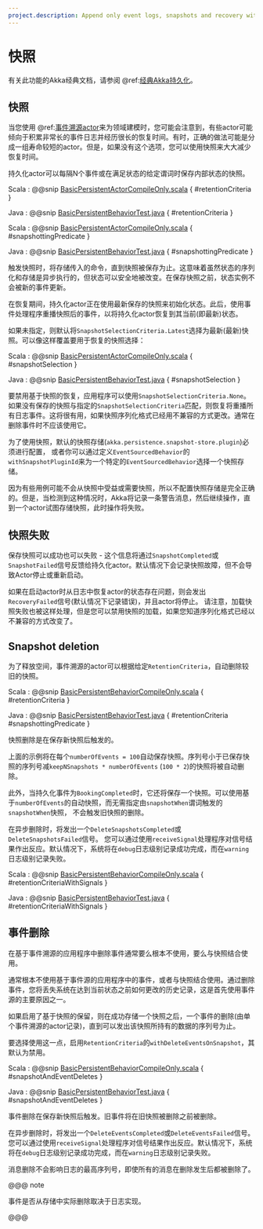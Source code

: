 ```yaml
---
project.description: Append only event logs, snapshots and recovery with Akka event sourced actors.
---
```

<a id="snapshotting"></a>
# 快照

有关此功能的Akka经典文档，请参阅 @ref:[经典Akka持久化](../persistence.md)。

<a id="snapshots"></a>
## 快照

当您使用 @ref:[事件溯源actor](persistence.md)来为领域建模时，您可能会注意到，有些actor可能倾向于积累非常长的事件日志并经历很长的恢复时间。有时，正确的做法可能是分成一组寿命较短的actor。但是，如果没有这个选项，您可以使用快照来大大减少恢复时间。

持久化actor可以每隔N个事件或在满足状态的给定谓词时保存内部状态的快照。

Scala
:  @@snip [BasicPersistentActorCompileOnly.scala](/akka-persistence-typed/src/test/scala/docs/akka/persistence/typed/BasicPersistentBehaviorCompileOnly.scala) { #retentionCriteria }

Java
:  @@snip [BasicPersistentBehaviorTest.java](/akka-persistence-typed/src/test/java/jdocs/akka/persistence/typed/BasicPersistentBehaviorTest.java) { #retentionCriteria }


Scala
:  @@snip [BasicPersistentActorCompileOnly.scala](/akka-persistence-typed/src/test/scala/docs/akka/persistence/typed/BasicPersistentBehaviorCompileOnly.scala) { #snapshottingPredicate }

Java
:  @@snip [BasicPersistentBehaviorTest.java](/akka-persistence-typed/src/test/java/jdocs/akka/persistence/typed/BasicPersistentBehaviorTest.java) { #snapshottingPredicate }

触发快照时，将存储传入的命令，直到快照被保存为止。这意味着虽然状态的序列化和存储是异步执行的，但状态可以安全地被改变。在保存快照之前，状态实例不会被新的事件更新。

在恢复期间，持久化actor正在使用最新保存的快照来初始化状态。此后，使用事件处理程序重播快照后的事件，以将持久化actor恢复到其当前(即最新)状态。

如果未指定，则默认将`SnapshotSelectionCriteria.Latest`选择为最新(最新)快照。可以像这样覆盖要用于恢复的快照选择：

Scala
:  @@snip [BasicPersistentActorCompileOnly.scala](/akka-persistence-typed/src/test/scala/docs/akka/persistence/typed/BasicPersistentBehaviorCompileOnly.scala) { #snapshotSelection }

Java
:  @@snip [BasicPersistentBehaviorTest.java](/akka-persistence-typed/src/test/java/jdocs/akka/persistence/typed/BasicPersistentBehaviorTest.java) { #snapshotSelection }

要禁用基于快照的恢复，应用程序可以使用`SnapshotSelectionCriteria.None`。如果没有保存的快照与指定的`SnapshotSelectionCriteria`匹配，则恢复将重播所有日志事件。这将很有用，如果快照序列化格式已经用不兼容的方式更改。通常在删除事件时不应该使用它。

为了使用快照，默认的快照存储(`akka.persistence.snapshot-store.plugin`)必须进行配置，
或者你可以通过定义`EventSourcedBehavior`的`withSnapshotPluginId`来为一个特定的`EventSourcedBehavior`选择一个快照存储。

因为有些用例可能不会从快照中受益或需要快照，所以不配置快照存储是完全正确的。但是，当检测到这种情况时，Akka将记录一条警告消息，然后继续操作，直到一个actor试图存储快照，此时操作将失败。

<a id="snapshot-failures"></a>
## 快照失败

保存快照可以成功也可以失败 - 这个信息将通过`SnapshotCompleted`或`SnapshotFailed`信号反馈给持久化actor。默认情况下会记录快照故障，但不会导致Actor停止或重新启动。

如果在启动actor时从日志中恢复actor的状态存在问题，则会发出`RecoveryFailed`信号(默认情况下记录错误)，并且actor将停止。
请注意，加载快照失败也被这样处理，但是您可以禁用快照的加载，如果您知道序列化格式已经以不兼容的方式改变了。

<a id="snapshot-deletion"></a>
## Snapshot deletion

为了释放空间，事件溯源的actor可以根据给定`RetentionCriteria`，自动删除较旧的快照。

Scala
:  @@snip [BasicPersistentBehaviorCompileOnly.scala](/akka-persistence-typed/src/test/scala/docs/akka/persistence/typed/BasicPersistentBehaviorCompileOnly.scala) { #retentionCriteria }

Java
:  @@snip [BasicPersistentBehaviorTest.java](/akka-persistence-typed/src/test/java/jdocs/akka/persistence/typed/BasicPersistentBehaviorTest.java) { #retentionCriteria #snapshottingPredicate }

快照删除是在保存新快照后触发的。

上面的示例将在每个`numberOfEvents = 100`自动保存快照。序列号小于已保存快照的序列号减`keepNSnapshots * numberOfEvents` (`100 * 2`)的快照将被自动删除。

此外，当持久化事件为`BookingCompleted`时，它还将保存一个快照。可以使用基于`numberOfEvents`的自动快照，而无需指定由`snapshotWhen`谓词触发的`snapshotWhen`快照， 不会触发旧快照的删除。

在异步删除时，将发出一个`DeleteSnapshotsCompleted`或`DeleteSnapshotsFailed`信号。
您可以通过使用`receiveSignal`处理程序对信号结果作出反应。默认情况下，系统将在`debug`日志级别记录成功完成，而在`warning`日志级别记录失败。

Scala
:  @@snip [BasicPersistentBehaviorCompileOnly.scala](/akka-persistence-typed/src/test/scala/docs/akka/persistence/typed/BasicPersistentBehaviorCompileOnly.scala) { #retentionCriteriaWithSignals }

Java
:  @@snip [BasicPersistentBehaviorTest.java](/akka-persistence-typed/src/test/java/jdocs/akka/persistence/typed/BasicPersistentBehaviorTest.java) { #retentionCriteriaWithSignals }

<a id="event-deletion"></a>
## 事件删除

在基于事件溯源的应用程序中删除事件通常要么根本不使用，要么与快照结合使用。

通常根本不使用基于事件源的应用程序中的事件，或者与快照结合使用。通过删除事件，您将丢失系统在达到当前状态之前如何更改的历史记录，这是首先使用事件源的主要原因之一。

如果启用了基于快照的保留，则在成功存储一个快照之后，一个事件的删除(由单个事件溯源的actor记录)，直到可以发出该快照所持有的数据的序列号为止。

要选择使用这一点，启用`RetentionCriteria`的`withDeleteEventsOnSnapshot`，其默认为禁用。

Scala
:  @@snip [BasicPersistentBehaviorCompileOnly.scala](/akka-persistence-typed/src/test/scala/docs/akka/persistence/typed/BasicPersistentBehaviorCompileOnly.scala) { #snapshotAndEventDeletes }

Java
:  @@snip [BasicPersistentBehaviorTest.java](/akka-persistence-typed/src/test/java/jdocs/akka/persistence/typed/BasicPersistentBehaviorTest.java) { #snapshotAndEventDeletes }

事件删除在保存新快照后触发。旧事件将在旧快照被删除之前被删除。

在异步删除时，将发出一个`DeleteEventsCompleted`或`DeleteEventsFailed`信号。您可以通过使用`receiveSignal`处理程序对信号结果作出反应。默认情况下，系统将在`debug`日志级别记录成功完成，而在`warning`日志级别记录失败。

消息删除不会影响日志的最高序列号，即使所有的消息在删除发生后都被删除了。

@@@ note

事件是否从存储中实际删除取决于日志实现。

@@@
